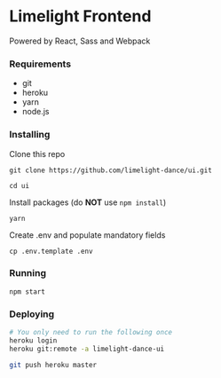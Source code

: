 # Limelight Frontend
Powered by React, Sass and Webpack

### Requirements
- git
- heroku
- yarn
- node.js

### Installing
Clone this repo
```
git clone https://github.com/limelight-dance/ui.git

cd ui
```
Install packages (do **NOT** use `npm install`)
```
yarn
```
Create .env and populate mandatory fields
```
cp .env.template .env
```
### Running
```
npm start
```
### Deploying
```sh
# You only need to run the following once
heroku login
heroku git:remote -a limelight-dance-ui

git push heroku master
```
